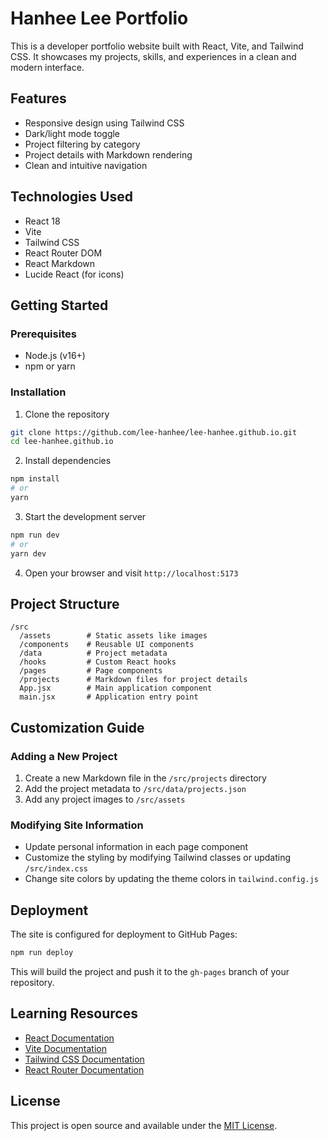 # Hanhee Lee Portfolio

This is a developer portfolio website built with React, Vite, and Tailwind CSS. It showcases my projects, skills, and experiences in a clean and modern interface.

## Features

- Responsive design using Tailwind CSS
- Dark/light mode toggle
- Project filtering by category
- Project details with Markdown rendering
- Clean and intuitive navigation

## Technologies Used

- React 18
- Vite
- Tailwind CSS
- React Router DOM
- React Markdown
- Lucide React (for icons)

## Getting Started

### Prerequisites

- Node.js (v16+)
- npm or yarn

### Installation

1. Clone the repository
```bash
git clone https://github.com/lee-hanhee/lee-hanhee.github.io.git
cd lee-hanhee.github.io
```

2. Install dependencies
```bash
npm install
# or
yarn
```

3. Start the development server
```bash
npm run dev
# or
yarn dev
```

4. Open your browser and visit `http://localhost:5173`

## Project Structure

```
/src
  /assets        # Static assets like images
  /components    # Reusable UI components
  /data          # Project metadata
  /hooks         # Custom React hooks
  /pages         # Page components
  /projects      # Markdown files for project details
  App.jsx        # Main application component
  main.jsx       # Application entry point
```

## Customization Guide

### Adding a New Project

1. Create a new Markdown file in the `/src/projects` directory
2. Add the project metadata to `/src/data/projects.json`
3. Add any project images to `/src/assets`

### Modifying Site Information

- Update personal information in each page component
- Customize the styling by modifying Tailwind classes or updating `/src/index.css`
- Change site colors by updating the theme colors in `tailwind.config.js`

## Deployment

The site is configured for deployment to GitHub Pages:

```bash
npm run deploy
```

This will build the project and push it to the `gh-pages` branch of your repository.

## Learning Resources

- [React Documentation](https://react.dev/)
- [Vite Documentation](https://vitejs.dev/guide/)
- [Tailwind CSS Documentation](https://tailwindcss.com/docs)
- [React Router Documentation](https://reactrouter.com/en/main)

## License

This project is open source and available under the [MIT License](LICENSE). 